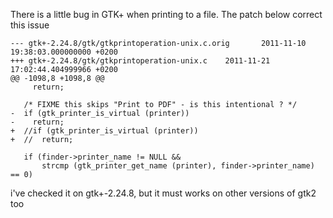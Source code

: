 There is a little bug in GTK+ when printing to a file. The patch below correct this issue

```
--- gtk+-2.24.8/gtk/gtkprintoperation-unix.c.orig       2011-11-10 19:38:03.000000000 +0200
+++ gtk+-2.24.8/gtk/gtkprintoperation-unix.c    2011-11-21 17:02:44.404999966 +0200
@@ -1098,8 +1098,8 @@
     return;

   /* FIXME this skips "Print to PDF" - is this intentional ? */
-  if (gtk_printer_is_virtual (printer))
-    return;
+  //if (gtk_printer_is_virtual (printer))
+  //  return;

   if (finder->printer_name != NULL &&
       strcmp (gtk_printer_get_name (printer), finder->printer_name) == 0)
```

i've checked it on gtk+-2.24.8, but it must works on other versions of gtk2 too